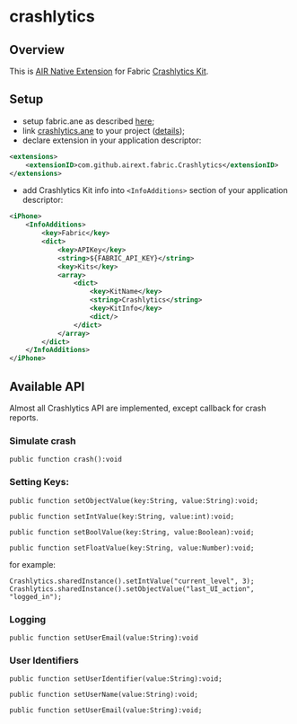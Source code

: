 # crashlytics

## Overview
This is [AIR Native Extension](http://www.adobe.com/devnet/air/native-extensions-for-air.html) for Fabric [Crashlytics Kit](https://dev.twitter.com/crashlytics/overview).

## Setup
* setup fabric.ane as described [here](https://github.com/airext/fabric);
* link [crashlytics.ane](bin/fabric.ane) to your project ([details](http://help.adobe.com/en_US/air/build/WS597e5dadb9cc1e0253f7d2fc1311b491071-8000.html));
* declare extension in your application descriptor:
```xml
<extensions> 
    <extensionID>com.github.airext.fabric.Crashlytics</extensionID> 
</extensions>
```
* add Crashlytics Kit info into `<InfoAdditions>` section of your application descriptor:
```xml
<iPhone>
    <InfoAdditions>
        <key>Fabric</key>
        <dict>
            <key>APIKey</key>
            <string>${FABRIC_API_KEY}</string>
            <key>Kits</key>
            <array>
                <dict>
                    <key>KitName</key>
                    <string>Crashlytics</string>
                    <key>KitInfo</key>
                    <dict/>
                </dict>
            </array>
        </dict>
    </InfoAdditions>
</iPhone>
```

## Available API
Almost all Crashlytics API are implemented, except callback for crash reports.

### Simulate crash
```as3
public function crash():void
```

### Setting Keys:
```as3
public function setObjectValue(key:String, value:String):void;

public function setIntValue(key:String, value:int):void;

public function setBoolValue(key:String, value:Boolean):void;

public function setFloatValue(key:String, value:Number):void;
```
for example:
```as3
Crashlytics.sharedInstance().setIntValue("current_level", 3);
Crashlytics.sharedInstance().setObjectValue("last_UI_action", "logged_in");
```

### Logging
```as3
public function setUserEmail(value:String):void
```

### User Identifiers
```as3
public function setUserIdentifier(value:String):void;

public function setUserName(value:String):void;

public function setUserEmail(value:String):void;
```
